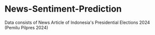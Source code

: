 # News-Sentiment-Prediction

Data consists of News Article of Indonesia's Presidential Elections 2024 (Pemilu Pilpres 2024)
